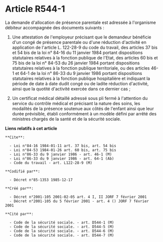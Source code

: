 # Article R544-1

La demande d'allocation de présence parentale est adressée à l'organisme débiteur accompagnée des documents suivants :

1. Une attestation de l'employeur précisant que le demandeur bénéficie d'un congé de présence parentale ou d'une réduction
d'activité en application de l'article L. 122-28-9 du code du travail, des articles 37 bis et 54 bis de la loi n° 84-16 du 11
janvier 1984 portant dispositions statutaires relatives à la fonction publique de l'Etat, des articles 60 bis et 75 bis de la
loi n° 84-53 du 26 janvier 1984 portant dispositions statutaires relatives à la fonction publique territoriale, ou des
articles 46-1 et 64-1 de la loi n° 86-33 du 9 janvier 1986 portant dispositions statutaires relatives à la fonction publique
hospitalière et indiquant la période de date à date dudit congé ou de ladite réduction d'activité, ainsi que la quotité
d'activité exercée dans ce dernier cas ;

2. Un certificat médical détaillé adressé sous pli fermé à l'attention du service du contrôle médical et précisant la nature
des soins, les modalités de la présence soutenue aux côtés de l'enfant ainsi que leur durée prévisible, établi conformément à
un modèle défini par arrêté des ministres chargés de la santé et de la sécurité sociale.

**Liens relatifs à cet article**

	**Cite**:

	  - Loi n°84-16 1984-01-11 art. 37 bis, art. 54 bis
	  - Loi n°84-53 1984-01-26 art. 60 bis, art. 75 bis
	  - Loi n°86-33 du 9 janvier 1986 - art. 46-1 (M)
	  - Loi n°86-33 du 9 janvier 1986 - art. 64-1 (Ab)
	  - Code du travail - art. L122-28-9 (M)

	**Codifié par**:

	  - Décret n°85-1353 1985-12-17

	**Créé par**:

	  - Décret n°2001-105 2001-02-05 art. 4 I, II JORF 7 février 2001
	  - Décret n°2001-105 du 5 février 2001 - art. 4 () JORF 7 février 2001

	**Cité par**:

	  - Code de la sécurité sociale. - art. D544-1 (M)
	  - Code de la sécurité sociale. - art. D544-5 (M)
	  - Code de la sécurité sociale. - art. D544-6 (M)
	  - Code de la sécurité sociale. - art. D544-7 (M)
